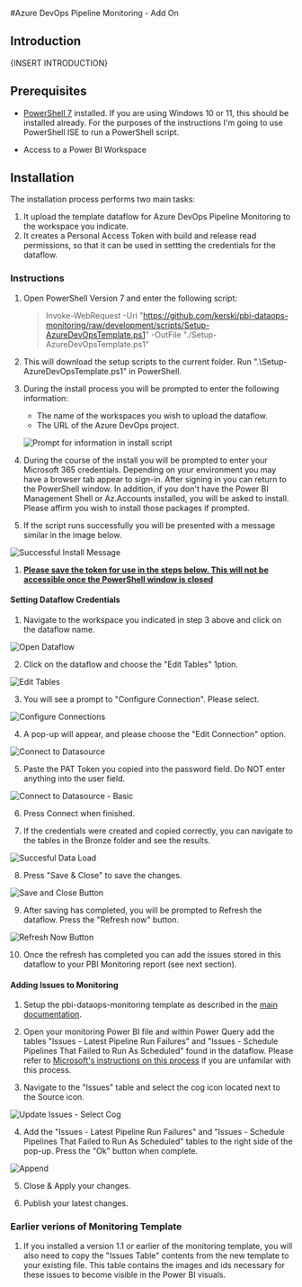 #Azure DevOps Pipeline Monitoring - Add On

## Introduction

{INSERT INTRODUCTION}

## Prerequisites

-  <a href="https://docs.microsoft.com/en-us/powershell/scripting/install/installing-powershell-on-windows?view=powershell-7.2" target="_blank">PowerShell 7</a> installed.  If you are using Windows 10 or 11, this should be installed already. For the purposes of the instructions I'm going to use PowerShell ISE to run a PowerShell script. 

- Access to a Power BI Workspace

## Installation

The installation process performs two main tasks:

1) It upload the template dataflow for Azure DevOps Pipeline Monitoring to the workspace you indicate.
2) It creates a Personal Access Token with build and release read permissions, so that it can be used in settting the credentials for the dataflow. 

### Instructions

1. Open PowerShell Version 7 and enter the following script:
    > Invoke-WebRequest -Uri "https://github.com/kerski/pbi-dataops-monitoring/raw/development/scripts/Setup-AzureDevOpsTemplate.ps1" -OutFile "./Setup-AzureDevOpsTemplate.ps1"
    
1. This will download the setup scripts to the current folder.  Run ".\Setup-AzureDevOpsTemplate.ps1" in PowerShell.

1. During the install process you will be prompted to enter the following information:

    - The name of the workspaces you wish to upload the dataflow.
    - The URL of the Azure DevOps project.

    ![Prompt for information in install script](./images/enter-information.png)

1. During the course of the install you will be prompted to enter your Microsoft 365 credentials. Depending on your environment you may have a browser tab appear to sign-in. After signing in you can return to the PowerShell window. In addition, if you don't have the Power BI Management Shell or Az.Accounts installed, you will be asked to install.  Please affirm you wish to install those packages if prompted.

1. If the script runs successfully you will be presented with a message similar in the image below.

![Successful Install Message](./images/success-message.png)

1. <strong><u>Please save the token for use in the steps below.  This will not be accessible once the PowerShell window is closed</u></strong>

#### Setting Dataflow Credentials

1.  Navigate to the workspace you indicated in step 3 above and click on the dataflow name.

![Open Dataflow](./images/open-dataflow.png)

2.  Click on the dataflow and choose the "Edit Tables" 1ption.

![Edit Tables](./images/edit-tables.png)

3. You will see a prompt to "Configure Connection".  Please select.

![Configure Connections](./images/configure-connection.png)

4. A pop-up will appear, and please choose the "Edit Connection" option.

![Connect to Datasource](./images/connect-to-datasource.png)

5. Paste the PAT Token you copied into the password field. Do NOT enter anything into the user field.

![Connect to Datasource - Basic](./images/connect-to-datasource-basic.png)

6. Press Connect when finished.

7. If the credentials were created and copied correctly, you can navigate to the tables in the Bronze folder and see the results.

![Succesful Data Load](./images/success-data-load.png)

8. Press "Save & Close" to save the changes.

![Save and Close Button](./images/save-and-close.png)

9. After saving has completed, you will be prompted to Refresh the dataflow.  Press the "Refresh now" button.

![Refresh Now Button](./images/save-and-refresh.png)

10. Once the refresh has completed you can add the issues stored in this dataflow to your PBI Monitoring report (see next section).

#### Adding Issues to Monitoring

1. Setup the pbi-dataops-monitoring template as described in the [main documentation](../README.md).

2. Open your monitoring Power BI file and within Power Query add the tables "Issues - Latest Pipeline Run Failures" and "Issues - Schedule Pipelines That Failed to Run As Scheduled" found in the dataflow. Please refer to [Microsoft's instructions on this process](https://learn.microsoft.com/en-us/power-bi/transform-model/dataflows/dataflows-configure-consume#consume-a-dataflow) if you are unfamilar with this process.

3. Navigate to the "Issues" table and select the cog icon located next to the Source icon.

![Update Issues - Select Cog](./images/update-issues.png)

4. Add the "Issues - Latest Pipeline Run Failures" and "Issues - Schedule Pipelines That Failed to Run As Scheduled" tables to the right side of the pop-up. Press the "Ok" button when complete.

![Append](./images/append.png)

5. Close & Apply your changes.  

6. Publish your latest changes.

### Earlier verions of Monitoring Template
1. If you installed a version 1.1 or earlier of the monitoring template, you will also need to copy the "Issues Table" contents from the new template to your existing file.  This table contains the images and ids necessary for these issues to become visible in the Power BI visuals.
